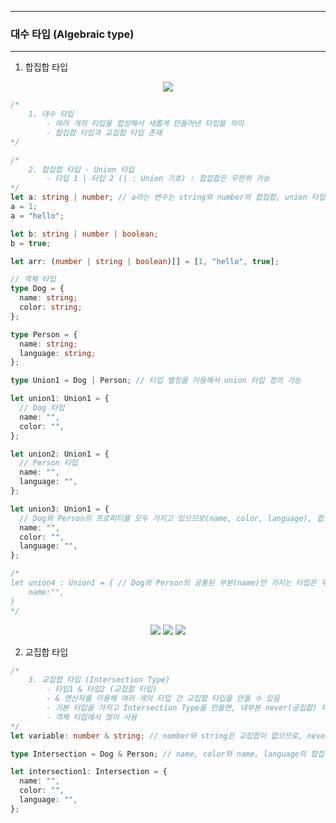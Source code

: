-----
### 대수 타입 (Algebraic type)
-----
1. 합집합 타입
<div align="center">
<img src="(https://github.com/user-attachments/assets/0006e326-bdd1-452c-afaa-5de80372548f">
</div>

```ts
/*
    1. 대수 타입
        - 여러 개의 타입을 합성해서 새롭게 만들어낸 타입을 의미
        - 합집합 타입과 교집합 타입 존재
*/

/*
    2. 합집합 타입 - Union 타입
        - 타입 1 | 타입 2 (| : Union 기호) : 합집합은 무한히 가능
*/
let a: string | number; // a라는 변수는 string와 number의 합집합, union 타입으로 숫자, 문자열 가능 > string number union 타입
a = 1;
a = "hello";

let b: string | number | boolean;
b = true;

let arr: (number | string | boolean)[] = [1, "hello", true];

// 객체 타입
type Dog = {
  name: string;
  color: string;
};

type Person = {
  name: string;
  language: string;
};

type Union1 = Dog | Person; // 타입 별칭을 이용해서 union 타입 정의 가능

let union1: Union1 = {
  // Dog 타입
  name: "",
  color: "",
};

let union2: Union1 = {
  // Person 타입
  name: "",
  language: "",
};

let union3: Union1 = {
  // Dog와 Person의 프로퍼티를 모두 가지고 있으므로(name, color, language), 합집합에도 포함됨 : 두 프로퍼티 속성을 모두 가지면 교집합 타입 (Intersection Types)
  name: "",
  color: "",
  language: "",
};

/*
let union4 : Union1 = { // Dog와 Person의 공통된 부분(name)만 가지는 타입은 두 타입 모두 해당하지 않으므로, 오류 발생 
    name:"",
}
*/
```

<div align="center">
<img src="https://github.com/user-attachments/assets/e9b926bc-fee9-4367-a14b-cb4b67fdd7f7">
<img src="https://github.com/user-attachments/assets/546042a1-b65c-4678-b5fd-10a82ab14692">
<img src="https://github.com/user-attachments/assets/de9ed972-bff5-49ca-850e-22696877b74d">
</div>

2. 교집합 타입
```ts
/*
    3. 교집합 타입 (Intersection Type)
        - 타입1 & 타입2 (교집합 타입)
        - & 연산자를 이용해 여러 개의 타입 간 교집합 타입을 만들 수 있음
        - 기본 타입을 가지고 Intersection Type을 만들면, 대부분 never(공집합) 타입 : 기본 타입 중에서는 공유 또는 겹치는 값이 없음
        - 객체 타입에서 많이 사용
*/
let variable: number & string; // number와 string은 교집합이 없으므로, never 타입 (공집합)

type Intersection = Dog & Person; // name, color와 name, language의 합집합 = name, color, language

let intersection1: Intersection = {
  name: "",
  color: "",
  language: "",
};
```
